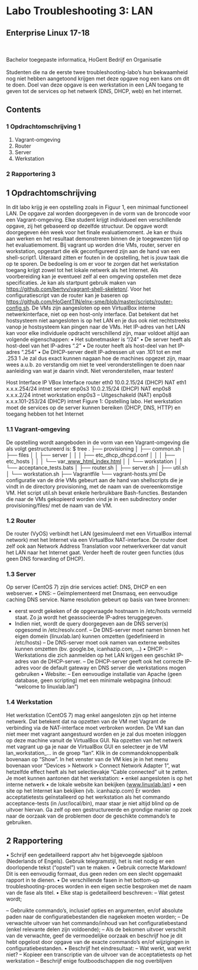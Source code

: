# Labo Troubleshooting 3: LAN
## Enterprise Linux 17-18
<br><br>
Bachelor toegepaste informatica, HoGent Bedrijf en Organisatie
<br><br>
Studenten die na de eerste twee troubleshooting-labo’s hun bekwaamheid nog niet hebben aangetoond
krijgen met deze opgave nog een kans om dit te doen. Doel van deze opgave is een werkstation in een LAN
toegang te geven tot de services op het netwerk (DNS, DHCP, web) en het internet.
## Contents
### 1 Opdrachtomschrijving 1
1. Vagrant-omgeving 
2. Router 
3. Server
4. Werkstation
### 2 Rapportering 3
## 1 Opdrachtomschrijving
In dit labo krijg je een opstelling zoals in Figuur 1, een minimaal functioneel LAN. De opgave zal worden doorgegeven in
de vorm van de broncode voor een Vagrant-omgeving. Elke student krijgt individueel een verschillende opgave, zij het
gebaseerd op dezelfde structuur. De opgave wordt doorgegeven één week voor het finale evaluatiemoment. Je kan er
thuis aan werken en het resultaat demonstreren binnen de je toegewezen tijd op het evaluatiemoment.
Bij vagrant up worden drie VMs, router, server en workstation, opgestart die elk geconfigureerd zijn aan de hand
van een shell-script1. Uiteraard zitten er fouten in de opstelling, het is jouw taak die op te sporen. De bedoeling is om er
voor te zorgen dat het werkstation toegang krijgt zowel tot het lokale netwerk als het Internet.
Als voorbereiding kan je eventueel zelf al een omgeving opstellen met deze specificaties. Je kan als startpunt gebruik
maken van https://github.com/bertvv/vagrant-shell-skeleton/. Voor het configuratiescript van de router kan je baseren
op https://github.com/HoGentTIN/elnx-sme/blob/master/scripts/router-config.sh.
De VMs zijn aangesloten op een VirtualBox interne netwerkinterface, niet op een host-only interface. Dat betekent dat
het hostsysteem niet aangesloten is op het LAN en je dus ook niet rechtstreeks vanop je hostsysteem kan pingen naar
de VMs.
Het IP-adres van het LAN kan voor elke individuele opdracht verschillend zijn, maar voldoet altijd aan volgende
eigenschappen:
• Het subnetmasker is “/24”
• De server heeft als host-deel van het IP-adres “.2”
• De router heeft als host-deel van het IP-adres “.254”
• De DHCP-server deelt IP-adressen uit van .101 tot en met .253
1 Je zal dus exact kunnen nagaan hoe de machines opgezet zijn, maar wees a.u.b. zo verstandig om niet te veel veronderstellingen te doen naar
aanleiding van wat je daarin vindt. Niet veronderstellen, maar testen!

Host Interface IP VBox Interface
router eth0 10.0.2.15/24 (DHCP) NAT
eth1 x.x.x.254/24 intnet
server enp0s3 10.0.2.15/24 (DHCP) NAT
enp0s8 x.x.x.2/24 intnet
workstation enp0s3 – Uitgeschakeld (NAT)
enp0s8 x.x.x.101-253/24 (DHCP) intnet
Figure 1: Opstelling labo. Het werkstation moet de services op de server kunnen bereiken (DHCP, DNS, HTTP) en toegang
hebben tot het Internet
### 1.1 Vagrant-omgeving
De opstelling wordt aangeboden in de vorm van een Vagrant-omgeving die als volgt gestructureerd is:
$ tree
.
├── provisioning
│ ├── common.sh
│ ├── files
│ │ ├── server
│ │ │ ├── etc_dhcp_dhcpd.conf
│ │ │ ├── etc_hosts
│ │ │ └── var_www_html_index.html
│ │ └── workstation
│ │ └── acceptance_tests.bats
│ ├── router.sh
│ ├── server.sh
│ ├── util.sh
│ └── workstation.sh
├── Vagrantfile
└── vagrant-hosts.yml
De configuratie van de drie VMs gebeurt aan de hand van shellscripts die je vindt in de directory provisioning, met de
naam van de overeenkomstige VM. Het script util.sh bevat enkele herbruikbare Bash-functies. Bestanden die naar de
VMs gekopieerd worden vind je in een subdirectory onder provisioning/files/ met de naam van de VM.
### 1.2 Router
De router (VyOS) verbindt het LAN (gesimuleerd met een VirtualBox internal network) met het Internet via een VirtualBox
NAT-interface. De router doet zelf ook aan Network Address Translation voor netwerkverkeer dat vanuit het LAN naar het
Internet gaat. Verder heeft de router geen functies (dus geen DNS forwarding of DHCP).

### 1.3 Server
Op server (CentOS 7) zijn drie services actief: DNS, DHCP en een webserver.
• DNS:
– Geïmplementeerd met Dnsmasq, een eenvoudige caching DNS service. Name resolution gebeurt op basis
van twee bronnen:
* eerst wordt gekeken of de opgevraagde hostnaam in /etc/hosts vermeld staat. Zo ja wordt het
geassocieerde IP-adres teruggegeven.
* Indien niet, wordt de query doorgegeven aan de DNS server(s) opgesomd in /etc/resolv.conf.
– De DNS-server moet namen binnen het eigen domein (linuxlab.lan) kunnen omzetten (gedefinieerd in
/etc/hosts)
– De DNS-server moet ook namen van externe websites kunnen omzetten (bv. google.be, icanhazip.com, …)
• DHCP:
– Werkstations die zich aanmelden op het LAN krijgen een geschikt IP-adres van de DHCP-server.
– De DHCP-server geeft ook het correcte IP-adres voor de default gateway en DNS server die werkstations
mogen gebruiken
• Website:
– Een eenvoudige installatie van Apache (geen database, geen scripting) met een minimale webpagina (inhoud:
“welcome to linuxlab.lan”)
### 1.4 Werkstation
Het werkstation (CentOS 7) mag enkel aangesloten zijn op het interne netwerk. Dat betekent dat na opzetten van de
VM met Vagrant de verbinding via de NAT-interface moet verbroken worden. De VM kan dan niet meer met vagrant
aangestuurd worden en je zal dus moeten inloggen op deze machine vanuit de VirtualBox GUI.
Na opzetten van het netwerk met vagrant up ga je naar de VirtualBox GUI en selecteer je de VM lan_workstation_...
in de groep “lan”. Klik in de commandoknoppenbalk bovenaan op “Show”. In het venster van de VM kies je in het menu
bovenaan voor “Devices > Network > Connect Network Adapter 1”, wat hetzelfde effect heeft als het selectievakje
“Cable connected” uit te zetten.
Je moet kunnen aantonen dat het werkstation:
• enkel aangesloten is op het interne netwerk
• de lokale website kan bekijken (www.linuxlab.lan)
• een site op het Internet kan bekijken (vb. icanhazip.com)
Er worden acceptatietests geïnstalleerd op het werkstation als het commando acceptance-tests (in /usr/local/bin),
maar staar je niet altijd blind op de uitvoer hiervan. Ga zelf op een gestructureerde en grondige manier op zoek naar de
oorzaak van de problemen door de geschikte commando’s te gebruiken.
## 2 Rapportering
• Schrijf een gedetailleerd rapport ahv het bijgevoegde sjabloon (Nederlands of Engels). Gebruik telegramstijl, het
is niet nodig er een doorlopende tekst (“opstel”) van te maken.
• Gebruik correcte Markdown! Dit is een eenvoudig formaat, dus geen reden om een slecht opgemaakt rapport in
te dienen.
• De verschillende fasen in het bottom-up troubleshooting-proces worden in een eigen sectie besproken met de
naam van de fase als titel.
• Elke stap is gedetailleerd beschreven:
– Wat getest wordt;

– Gebruikte commando’s, inclusief opties en argumenten, en/of absolute paden naar de configuratiebestanden
die nagekeken moeten worden;
– De verwachte uitvoer van het commando/inhoud van het configuratiebestand (enkel relevante delen zijn
voldoende);
– Als de bekomen uitvoer verschilt van de verwachte, geef de vermoedelijke oorzaak en beschrijf hoe je dit
hebt opgelost door opgave van de exacte commando’s en/of wijzigingen in configuratiebestanden.
• Beschrijf het eindresultaat:
– Wat werkt, wat werkt niet?
– Kopieer een transcriptie van de uitvoer van de acceptatietests op het werkstation
– Beschrijf enige foutboodschappen die nog overblijven

